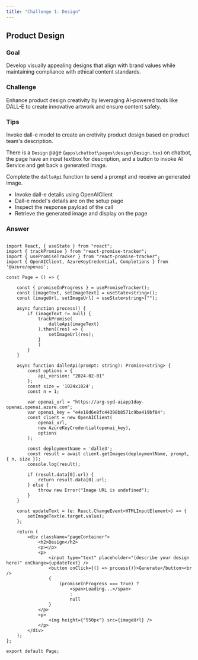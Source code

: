 ```yaml
---
title: "Challenge 1: Design"
---
```


## Product Design

### Goal

Develop visually appealing designs that align with brand values while maintaining compliance with ethical content standards.

### Challenge

Enhance product design creativity by leveraging AI-powered tools like DALL-E to create innovative artwork and ensure content safety.

### Tips

Invoke dall-e model to create an cretivity product design based on product team's description. 

There is a `Design` page (`apps\chatbot\pages\design\Design.tsx`) on chatbot, the page have an input textbox for description, and a button to invoke AI Service and get back a generated image.

Complete the `dalleApi` function to send a prompt and receive an generated image.

- Invoke dall-e details using OpenAIClient
- Dall-e model's details are on the setup page
- Inspect the response payload of the call
- Retrieve the generated image and display on the page

### Answer

```

import React, { useState } from "react";
import { trackPromise } from "react-promise-tracker";
import { usePromiseTracker } from "react-promise-tracker";
import { OpenAIClient, AzureKeyCredential, Completions } from '@azure/openai';

const Page = () => {

    const { promiseInProgress } = usePromiseTracker();
    const [imageText, setImageText] = useState<string>();
    const [imageUrl, setImageUrl] = useState<string>("");

    async function process() {
        if (imageText != null) {
            trackPromise(
                dalleApi(imageText)
            ).then((res) => {
                setImageUrl(res);
            }
            )
        }
    }

    async function dalleApi(prompt: string): Promise<string> {
        const options = {
            api_version: "2024-02-01"
        };
        const size = '1024x1024';
        const n = 1;
        
        var openai_url = "https://arg-syd-aiapp1day-openai.openai.azure.com";
        var openai_key = "e4e18d6e8fc44398b8571c9ba419bf84";
        const client = new OpenAIClient(
            openai_url,
            new AzureKeyCredential(openai_key),
            options
        );

        const deploymentName = 'dalle3';
        const result = await client.getImages(deploymentName, prompt, { n, size });
        console.log(result);

        if (result.data[0].url) {
            return result.data[0].url;
        } else {
            throw new Error("Image URL is undefined");
        }
    }

    const updateText = (e: React.ChangeEvent<HTMLInputElement>) => {
        setImageText(e.target.value);
    };

    return (
        <div className="pageContainer">
            <h2>Design</h2>
            <p></p>
            <p>
                <input type="text" placeholder="(describe your design here)" onChange={updateText} />
                <button onClick={() => process()}>Generate</button><br />
                {
                    (promiseInProgress === true) ?
                        <span>Loading...</span>
                        :
                        null
                }
            </p>
            <p>
                <img height={"550px"} src={imageUrl} />
            </p>
        </div>
    );
};

export default Page;

```
